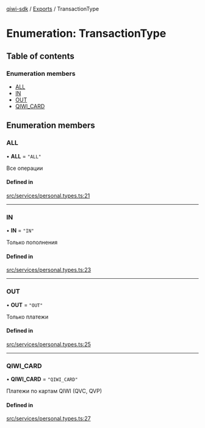[qiwi-sdk](../README.md) / [Exports](../modules.md) / TransactionType

# Enumeration: TransactionType

## Table of contents

### Enumeration members

- [ALL](TransactionType.md#all)
- [IN](TransactionType.md#in)
- [OUT](TransactionType.md#out)
- [QIWI\_CARD](TransactionType.md#qiwi_card)

## Enumeration members

### ALL

• **ALL** = `"ALL"`

Все операции

#### Defined in

[src/services/personal.types.ts:21](https://github.com/AlexXanderGrib/node-qiwi-sdk/blob/e29a5de/src/services/personal.types.ts#L21)

___

### IN

• **IN** = `"IN"`

Только пополнения

#### Defined in

[src/services/personal.types.ts:23](https://github.com/AlexXanderGrib/node-qiwi-sdk/blob/e29a5de/src/services/personal.types.ts#L23)

___

### OUT

• **OUT** = `"OUT"`

Только платежи

#### Defined in

[src/services/personal.types.ts:25](https://github.com/AlexXanderGrib/node-qiwi-sdk/blob/e29a5de/src/services/personal.types.ts#L25)

___

### QIWI\_CARD

• **QIWI\_CARD** = `"QIWI_CARD"`

Платежи по картам QIWI (QVC, QVP)

#### Defined in

[src/services/personal.types.ts:27](https://github.com/AlexXanderGrib/node-qiwi-sdk/blob/e29a5de/src/services/personal.types.ts#L27)
